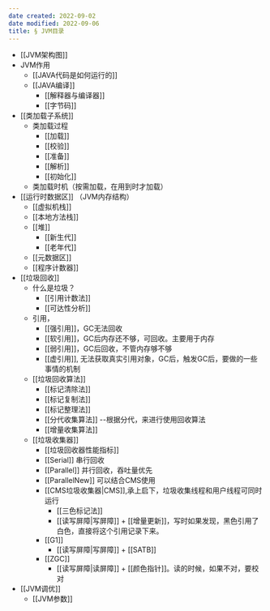 ```yaml
---
date created: 2022-09-02
date modified: 2022-09-06
title: § JVM目录
---
```


+ [[JVM架构图]]
+ JVM作用
	+ [[JAVA代码是如何运行的]]
	+ [[JAVA编译]]
		+ [[解释器与编译器]]
		+ [[字节码]]
+ [[类加载子系统]]
	+ 类加载过程
		+ [[加载]]
		+ [[校验]]
		+ [[准备]]
		+ [[解析]]
		+ [[初始化]]
	+ 类加载时机（按需加载，在用到时才加载）
+ [[运行时数据区]] （JVM内存结构）
	+ [[虚拟机栈]]
	+ [[本地方法栈]]
	+ [[堆]]
		+ [[新生代]]
		+ [[老年代]]
	+ [[元数据区]]
	+ [[程序计数器]]
+ [[垃圾回收]]
	+ 什么是垃圾？
		+ [[引用计数法]]
		+ [[可达性分析]]
	+ 引用，
		+ [[强引用]]，GC无法回收
		+ [[软引用]]，GC后内存还不够，可回收。主要用于内存
		+ [[弱引用]]，GC后回收，不管内存够不够
		+ [[虚引用]], 无法获取真实引用对象，GC后，触发GC后，要做的一些事情的机制
	+ [[垃圾回收算法]]
		+ [[标记清除法]]
		+ [[标记复制法]]
		+ [[标记整理法]]
		+ [[分代收集算法]] --根据分代，来进行使用回收算法
		+ [[增量收集算法]]
	+ [[垃圾收集器]]
		+ [[垃圾回收器性能指标]]
		+ [[Serial]] 串行回收
		+ [[Parallel]] 并行回收，吞吐量优先
		+ [[ParallelNew]] 可以结合CMS使用
		+ [[CMS垃圾收集器|CMS]],承上启下，垃圾收集线程和用户线程可同时运行
			+ [[三色标记法]]
			+ [[读写屏障|写屏障]] + [[增量更新]]，写时如果发现，黑色引用了白色，直接将这个引用记录下来。
		+ [[G1]]
			+ [[读写屏障|写屏障]] + [[SATB]]
		+ [[ZGC]]
			+ [[读写屏障|读屏障]] + [[颜色指针]]。读的时候，如果不对，要校对
+ [[JVM调优]]
	+ [[JVM参数]]

	
